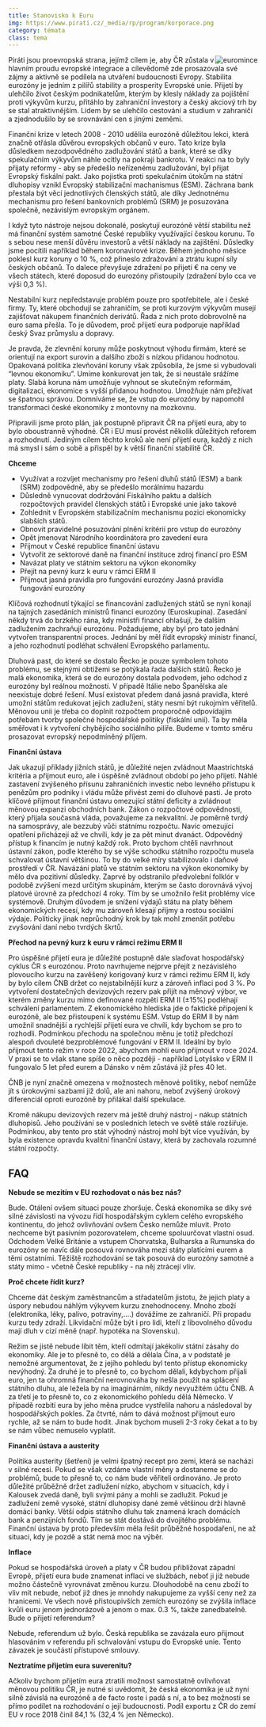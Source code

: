 ```yaml
---
title: Stanovisko k Euru
img: https://www.pirati.cz/_media/rp/program/korporace.png
category: témata
class: tema
---
```


<img style="float: right;" alt="euromince" src="/assets/img/program/finance/euromince.png">
Piráti jsou proevropská strana, jejímž cílem je, aby ČR zůstala v hlavním proudu evropské integrace a cílevědomě zde prosazovala své zájmy a aktivně se podílela na utváření budoucnosti Evropy. Stabilita eurozóny je jedním z pilířů stability a prosperity Evropské unie. Přijetí by ulehčilo život českým podnikatelům, kterým by klesly náklady za pojištění proti výkyvům kurzu, přitáhlo by zahraniční investory a český akciový trh by se stal atraktivnějším. Lidem by se ulehčilo cestování a studium v zahraničí a zjednodušilo by se srovnávání cen s jinými zeměmi.

Finanční krize v letech 2008 - 2010 udělila eurozóně důležitou lekci, která značně otřásla důvěrou evropských občanů v euro. Tato krize byla důsledkem nezodpovědného zadlužování států a bank, které se díky spekulačním výkyvům náhle ocitly na pokraji bankrotu. V reakci na to byly přijaty reformy - aby se předešlo neřízenému zadlužování, byl přijat Evropský fiskální pakt. Jako pojistka proti spekulačním útokům na státní dluhopisy vznikl Evropský stabilizační machanismus (ESM). Záchrana bank přestala být věcí jednotlivých členských států, ale díky Jednotnému mechanismu pro řešení bankovních problémů (SRM) je posuzována společně, nezávislým evropským orgánem.

I když tyto nástroje nejsou dokonalé, poskytují eurozóně větší stabilitu než má finanční systém samotné České republiky využívající českou korunu. To s sebou nese menší důvěru investorů a větší náklady na zajištění. Důsledky jsme pocítili například během koronavirové krize. Během jednoho měsíce poklesl kurz koruny o 10 %, což přineslo zdražování a ztrátu kupní síly českých občanů. To dalece převyšuje zdražení po přijetí € na ceny ve všech státech, které doposud do eurozóny přistoupily (zdražení bylo cca ve výši 0,3 %).

Nestabilní kurz nepředstavuje problém pouze pro spotřebitele, ale i české firmy. Ty, které obchodují se zahraničím, se proti kurzovým výkyvům musejí zajišťovat nákupem finančních derivátů. Řada z nich proto dobrovolně na euro sama přešla. To je důvodem, proč přijetí eura podporuje například český Svaz průmyslu a dopravy.

Je pravda, že zlevnění koruny může poskytnout výhodu firmám, které se orientují na export surovin a dalšího zboží s nízkou přidanou hodnotou. Opakovaná politika zlevňování koruny však způsobila, že jsme si vybudovali “levnou ekonomiku”. Umíme konkurovat jen tak, že si neustále srážíme platy. Slabá koruna nám umožňuje vyhnout se skutečným reformám, digitalizaci, ekonomice s vyšší přidanou hodnotou. Umožňuje nám přežívat se špatnou správou. Domníváme se, že vstup do eurozóny by napomohl transformaci české ekonomiky z montovny na mozkovnu.

Připravili jsme proto plán, jak postupně připravit ČR na přijetí eura, aby to bylo oboustranně výhodné. ČR i EU musí provést několik důležitých reforem a rozhodnutí. Jediným cílem těchto kroků ale není přijetí eura, každý z nich má smysl i sám o sobě a přispěl by k větší finanční stabilitě ČR.

**Chceme**
- Využívat a rozvíjet mechanismy pro řešení dluhů států (ESM) a bank (SRM) zodpovědně, aby se předešlo morálnímu hazardu
- Důsledně vynucovat dodržování Fiskálního paktu a dalších rozpočtových pravidel členských států i Evropské unie jako takové
- Zohlednit v Evropském stabilizačním mechanismu pozici ekonomicky slabších států.
- Obnovit pravidelné posuzování plnění kritérií pro vstup do eurozóny
- Opět jmenovat Národního koordinátora pro zavedení eura
- Přijmout v České republice finanční ústavu
- Vytvořit ze sektorové daně na finanční instituce zdroj financí pro ESM
- Navázat platy ve státním sektoru na výkon ekonomiky
- Přejít na pevný kurz k euru v rámci ERM II
- Přijmout jasná pravidla pro fungování eurozóny Jasná pravidla fungování eurozóny

Klíčová rozhodnutí týkající se financování zadlužených států se nyní konají na tajných zasedáních ministrů financí eurozóny (Euroskupina). Zasedání někdy trvá do brzkého rána, kdy ministři financí ohlašují, že dalším zadlužením zachraňují eurozónu. Požadujeme, aby byl pro tato jednání vytvořen transparentní proces. Jednání by měl řídit evropský ministr financí, a jeho rozhodnutí podléhat schválení Evropského parlamentu.

Dluhová past, do které se dostalo Řecko je pouze symbolem tohoto problému, se stejnými obtížemi se potýkala řada dalších států. Řecko je malá ekonomika, která se do eurozóny dostala podvodem, jeho odchod z eurozóny byl reálnou možností. V případě Itálie nebo Španělska ale neexistuje dobré řešení. Musí existovat předem daná jasná pravidla, které umožní státům redukovat jejich zadlužení, státy nesmí být rukojmím věřitelů. Měnovou unii je třeba co doplnit rozpočtem proporočně odpovídajím potřebám tvorby společné hospodářské politiky (fiskální unií). Ta by měla směřovat i k vytvoření chybějícího sociálního pilíře. Budeme v tomto směru prosazovat evropský nepodmíněný příjem.

**Finanční ústava**

Jak ukazují příklady jižních států, je důležité nejen zvládnout Maastrichtská kritéria a přijmout euro, ale i úspěšně zvládnout období po jeho přijetí. Náhlé zastavení zvýšeného přísunu zahraničních investic nebo levného přístupu k penězům pro podniky i vládu může přivést zemi do dluhové pasti. Je proto klíčové přijmout finanční ústavu omezující státní deficity a zvládnout měnovou expanzi obchodních bank. Zákon o rozpočtové odpovědnosti, který přijala současná vláda, považujeme za nekvalitní. Je poměrně tvrdý na samosprávy, ale bezzubý vůči státnímu rozpočtu. Navíc omezující opatření přicházejí až ve chvíli, kdy je za pět minut dvanáct. Odpovědný přístup k financím je nutný každý rok. Proto bychom chtěli navrhnout ústavní zákon, podle kterého by se výše schodku státního rozpočtu musela schvalovat ústavní většinou. To by do velké míry stabilizovalo i daňové prostředí v ČR.
Navázání platů ve státním sektoru na výkon ekonomiky by mělo dva pozitivní důsledky. Zaprvé by odstranilo předvolební folklór v podobě zvýšení mezd určitým skupinám, kterým se často dorovnává vývoj platové úrovně za předchozí 4 roky. Tím by se umožnilo řešit problémy více systémově.
Druhým důvodem je snížení výdajů státu na platy během ekonomických recesí, kdy mu zároveň klesají příjmy a rostou sociální výdaje. Politicky jinak neprůchodný krok by tak mohl zmenšit potřebu zvyšování daní nebo tvrdých škrtů.

**Přechod na pevný kurz k euru v rámci režimu ERM II**

Pro úspěšné přijetí eura je důležité postupně dále slaďovat hospodářský cyklus ČR s eurozónou. Proto navrhujeme nejprve přejít z nezávislého plovoucího kurzu na zavěšený korigovaný kurz v rámci režimu ERM II, kdy by bylo cílem ČNB držet co nejstabilnější kurz a zároveň inflaci pod 3 %. Po vytvoření dostatečných devizových rezerv pak přijít na měnový výbor, ve kterém změny kurzu mimo definované rozpětí ERM II (±15%) podléhají schválení parlamentem. Z ekonomického hlediska jde o faktické připojení k eurozóně, ale bez přistoupení k systému ESM. Vstup do ERM II by nám umožnil snadnější a rychlejší přijetí eura ve chvíli, kdy bychom se pro to rozhodli. Podmínkou přechodu na společnou měnu je totiž předchozí alespoň dvouleté bezproblémové fungování v ERM II. Ideální by bylo přijmout tento režim v roce 2022, abychom mohli euro přijmout v roce 2024. V praxi se to však stane spíše o něco později - například Lotyšsko v ERM II fungovalo 5 let před eurem a Dánsko v něm zůstává již přes 40 let.

ČNB je nyní značně omezena v možnostech měnové politiky, neboť nemůže jít s úrokovými sazbami již dolů, ale ani nahoru, neboť zvýšený úrokový diferenciál oproti eurozóně by přilákal další spekulace.

Kromě nákupu devizových rezerv má ještě druhý nástroj - nákup státních dluhopisů. Jeho používání se v posledních letech ve světě stále rozšiřuje. Podmínkou, aby tento pro stát výhodný nástroj mohl být více využíván, by byla existence opravdu kvalitní finanční ústavy, která by zachovala rozumné státní rozpočty.

## FAQ

**Nebude se mezitím v EU rozhodovat o nás bez nás?**

Bude. Otálení ovšem situaci pouze zhoršuje. Česká ekonomika se díky své silné závislosti na vývozu řídí hospodářským cyklem celého evropského kontinentu, do jehož ovlivňování ovšem Česko nemůže mluvit. Proto nechceme být pasivním pozorovatelem, chceme spoluurčovat vlastní osud.
Odchodem Velké Británie a vstupem Chorvatska, Bulharska a Rumunska do eurozóny se navíc dále posouvá rovnováha mezi státy platícími eurem a těmi ostatními. Těžiště rozhodování se tak posouvá do eurozóny samotné a státy mimo - včetně České republiky - na něj ztrácejí vliv.

**Proč chcete řídit kurz?**

Chceme dát českým zaměstnancům a střadatelům jistotu, že jejich platy a úspory nebudou náhlým výkyvem kurzu znehodnoceny. Mnoho zboží (elektronika, léky, palivo, potraviny,....) dovážíme ze zahraničí. Při propadu kurzu tedy zdraží. Likvidační může být i pro lidi, kteří z libovolného důvodu mají dluh v cizí měně (např. hypotéka na Slovensku).

Režim se jistě nebude líbit těm, kteří odmítají jakékoliv státní zásahy do ekonomiky. Ale je to přesně to, co dělá a dělala Čína, a v podstatě je nemožné argumentovat, že z jejího pohledu byl tento přístup ekonomicky nevýhodný. Za druhé je to přesně to, co bychom dělali, kdybychom přijali euro, jen ta ohromná finanční nerovnováha by nešla použít na splácení státního dluhu, ale ležela by na imaginárním, nikdy nevyužitém účtu ČNB. A za třetí je to přesně to, co z ekonomického pohledu dělá Německo. V případě rozbití eura by jeho měna prudce vystřelila nahoru a následoval by hospodářských pokles. Za čtvrté, nám to dává možnost přijmout euro rychle, až se nám to bude hodit. Jinak bychom museli 2-3 roky čekat a to by se nám vůbec nemuselo vyplatit.

**Finanční ústava a austerity**

Politika austerity (šetření) je velmi špatný recept pro zemi, která se nachází v silné recesi. Pokud se však vzdáme vlastní měny a dostaneme se do problémů, bude to přesně to, co nám bude věřiteli ordinováno. Je proto důležité průběžně držet zadlužení nízko, abychom v situacích, kdy i Kalousek zvedá daně, byli svými pány a mohli se zadlužit. Pokud je zadlužení země vysoké, státní dluhopisy dané země většinou drží hlavně domácí banky. Větší odpis státního dluhu tak znamená krach domácích bank a penzijních fondů. Tím se stát dostává do dvojitého problému. Finanční ústava by proto především měla řešit průběžné hospodaření, ne až situaci, kdy je pozdě a stát nemá moc na výběr.

**Inflace**

Pokud se hospodářská úroveň a platy v ČR budou přibližovat západní Evropě, přijetí eura bude znamenat inflaci ve službách, neboť ji již nebude možno částečně vyrovnávat změnou kurzu. Dlouhodobě na cenu zboží to vliv mít nebude, neboť již dnes je mnohdy nakupujeme za vyšší ceny než za hranicemi. Ve všech nově přistoupivších zemích eurozóny se zvýšila inflace kvůli euru jenom jednorázově a jenom o max. 0.3 %, takže zanedbatelně.
Bude o přijetí referendum?

Nebude, referendum už bylo. Česká republika se zavázala euro přijmout hlasováním v referendu při schvalování vstupu do Evropské unie. Tento závazek je součástí přístupové smlouvy.

**Neztratíme přijetím eura suverenitu?**

Ačkoliv bychom přijetím eura ztratili možnost samostatně ovlivňovat měnovou politiku ČR, je nutné si uvědomit, že česká ekonomika je už nyní silně závislá na eurozóně a de facto roste i padá s ní, a to bez možnosti se přímo podílet na rozhodování o její budoucnosti. Podíl exportu z ČR do zemí EU v roce 2018 činil 84,1 % (32,4 % jen Německo).
